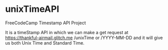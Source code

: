 # unixTimeAPI
FreeCodeCamp Timestamp API Project

It is a timeStamp API in which we can make a get request at https://thankful-airmail.glitch.me /unixTime or /YYYY-MM-DD and it will give us both Unix Time and Standard Time.

